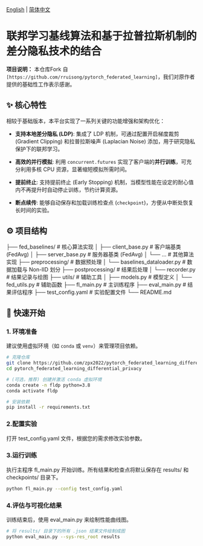 [English](README.md) | [简体中文](README.zh-CN.md)
# 联邦学习基线算法和基于拉普拉斯机制的差分隐私技术的结合

**项目说明：** 本仓库Fork 自 `[https://github.com/rruisong/pytorch_federated_learning]`，我们对原作者提供的基础性工作表示感谢。

## ✨ 核心特性

相较于基础版本，本平台实现了一系列关键的功能增强和架构优化：
- **支持本地差分隐私 (LDP)**: 集成了 LDP 机制，可通过配置开启梯度裁剪 (Gradient Clipping) 和拉普拉斯噪声 (Laplacian Noise) 添加，用于研究隐私保护下的联邦学习。

- **高效的并行模拟**: 利用 `concurrent.futures` 实现了客户端的**并行训练**，可充分利用多核 CPU 资源，显著缩短模拟所需时间。

- **提前终止**: 支持提前终止 (Early Stopping) 机制，当模型性能在设定的耐心值内不再提升时自动停止训练，节约计算资源。

- **断点续传**: 能够自动保存和加载训练检查点 (`checkpoint`)，方便从中断处恢复长时间的实验。

## ⚙️ 项目结构

├── fed_baselines/         # 核心算法实现
│   ├── client_base.py     # 客户端基类 (FedAvg)
│   ├── server_base.py     # 服务器基类 (FedAvg)
│   └── ...                # 其他算法实现
├── preprocessing/           # 数据预处理
│   └── baselines_dataloader.py # 数据加载与 Non-IID 划分
├── postprocessing/          # 结果后处理
│   └── recorder.py        # 结果记录与绘图
├── utils/                   # 辅助工具
│   ├── models.py          # 模型定义
│   └── fed_utils.py       # 辅助函数
├── fl_main.py               # 主训练程序
├── eval_main.py             # 结果评估程序
├── test_config.yaml         # 实验配置文件
└── README.md


## 🚀 快速开始

### 1. 环境准备

建议使用虚拟环境（如 `conda` 或 `venv`）来管理项目依赖。

```bash
# 克隆仓库
git clone https://github.com/zpx2022/pytorch_federated_learning_differential_privacy.git
cd pytorch_federated_learning_differential_privacy

# (可选，推荐) 创建并激活 conda 虚拟环境
conda create -n fldp python=3.8
conda activate fldp

# 安装依赖
pip install -r requirements.txt
```

### 2.配置实验
打开 test_config.yaml 文件，根据您的需求修改实验参数。

### 3.运行训练
执行主程序 fl_main.py 开始训练。所有结果和检查点将默认保存在 results/ 和 checkpoints/ 目录下。
```bash
python fl_main.py --config test_config.yaml
```

### 4.评估与可视化结果
训练结束后，使用 eval_main.py 来绘制性能曲线图。
```bash
# 将 results/ 目录下的所有 .json 结果文件绘制成图
python eval_main.py --sys-res_root results
```
